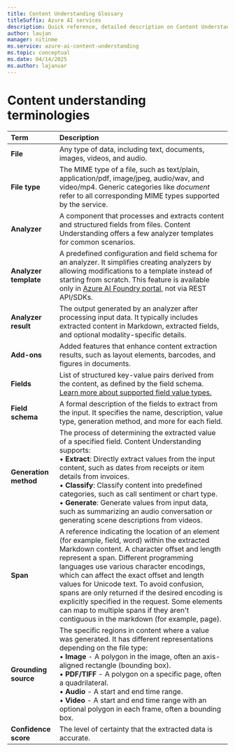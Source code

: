 ```yaml
---
title: Content Understanding Glossary
titleSuffix: Azure AI services
description: Quick reference, detailed description on Content Understanding Terms and Definition
author: laujan
manager: nitinme
ms.service: azure-ai-content-understanding
ms.topic: conceptual
ms.date: 04/14/2025
ms.author: lajanuar
---
```


# Content understanding terminologies

| Term | Description |
|:---------|:----------|
| **File** | Any type of data, including text, documents, images, videos, and audio. |
| **File type** | The MIME type of a file, such as text/plain, application/pdf, image/jpeg, audio/wav, and video/mp4. Generic categories like *document* refer to all corresponding MIME types supported by the service. |
| **Analyzer** | A component that processes and extracts content and structured fields from files. Content Understanding offers a few analyzer templates for common scenarios. |
| **Analyzer template** | A predefined configuration and field schema for an analyzer. It simplifies creating analyzers by allowing modifications to a template instead of starting from scratch. This feature is available only in [Azure AI Foundry portal](https://ai.azure.com/), not via REST API/SDKs. |
| **Analyzer result** | The output generated by an analyzer after processing input data. It typically includes extracted content in Markdown, extracted fields, and optional modality-specific details. |
| **Add-ons** | Added features that enhance content extraction results, such as layout elements, barcodes, and figures in documents. |
| **Fields** | List of structured key-value pairs derived from the content, as defined by the field schema. [Learn more about supported field value types.](service-limits.md) |
| **Field schema** | A formal description of the fields to extract from the input. It specifies the name, description, value type, generation method, and more for each field. |
| **Generation method** | The process of determining the extracted value of a specified field. Content Understanding supports: <br/> &bullet; **Extract**: Directly extract values from the input content, such as dates from receipts or item details from invoices. <br/> &bullet; **Classify**: Classify content into predefined categories, such as call sentiment or chart type. <br/> &bullet; **Generate**: Generate values from input data, such as summarizing an audio conversation or generating scene descriptions from videos. |
| **Span** | A reference indicating the location of an element (for example, field, word) within the extracted Markdown content. A character offset and length represent a span. Different programming languages use various character encodings, which can affect the exact offset and length values for Unicode text. To avoid confusion, spans are only returned if the desired encoding is explicitly specified in the request. Some elements can map to multiple spans if they aren't contiguous in the markdown (for example, page). |
| **Grounding source** | The specific regions in content where a value was generated. It has different representations depending on the file type: <br>&bullet; **Image** - A polygon in the image, often an axis-aligned rectangle (bounding box). <br>&bullet; **PDF/TIFF** - A polygon on a specific page, often a quadrilateral. <br>&bullet; **Audio** - A start and end time range. <br>&bullet; **Video** - A start and end time range with an optional polygon in each frame, often a bounding box.|
| **Confidence score** | The level of certainty that the extracted data is accurate. |
